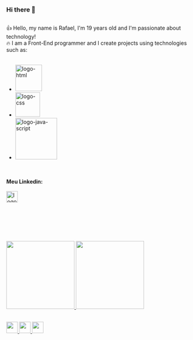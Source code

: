 ### Hi there 👋


##


:+1: Hello, my name is Rafael, I'm 19 years old and I'm passionate about technology!
<br>
 :fire: I am a Front-End programmer and I create projects using technologies such as:
<br>
<br>
- <img src='https://img.shields.io/badge/HTML5-E34F26?style=for-the-badge&logo=html5&logoColor=white' alt='logo-html' width='70px'>
- <img src='https://img.shields.io/badge/CSS3-1572B6?style=for-the-badge&logo=css3&logoColor=white' alt='logo-css' width='65px'> 
- <img src='https://img.shields.io/badge/JavaScript-F7DF1E?style=for-the-badge&logo=javascript&logoColor=black' alt='logo-java-script' width='110px'>

##

<br>
<b>Meu Linkedin:</b>
<br>
<br>
<img src='https://static-00.iconduck.com/assets.00/linkedin-icon-256x256-6yqakm7l.png' alt='logo-linkedin' width='30px' href='https://www.linkedin.com/in/rafael-sales3/' target='_blank'>


<br>
<br>
<br>
<br>
<br>
<br>
<br>


<div>
  
  <a href="https://github.com/rafaelsales03">
  <img height="180em" src="https://github-readme-stats.vercel.app/api?username=rafaelsales03&show_icons=true&theme=dracula&include_all_commits-true&count_private=true"/>

  <img height="180em" src="https://github-readme-stats.vercel.app/api/top-langs/?username=rafaelsales03&layout=compact&langs_count=16&theme=dracula"/>

</div>
<br>

<img src="https://cdn.jsdelivr.net/gh/devicons/devicon/icons/html5/html5-original.svg" width='30px'/> <img src="https://cdn.jsdelivr.net/gh/devicons/devicon/icons/css3/css3-original.svg" width='30px'/> <img src="https://cdn.jsdelivr.net/gh/devicons/devicon/icons/javascript/javascript-original.svg" width='30px'/>


